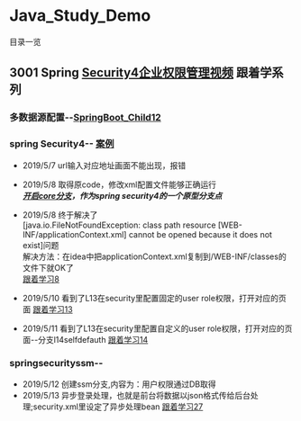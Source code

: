 # Java_Study_Demo
目录一览

## 3001 Spring [Security4企业权限管理视频](https://www.bilibili.com/video/av50613863/?p=1) 跟着学系列  
### 多数据源配置--[SpringBoot_Child12](http://github.com/yaom2018/Java_Study_Demo/tree/master/SpringBoot_Child12)

### spring Security4-- [案例](https://github.com/yaom2018/Java_Study_Demo/tree/master/springSecurity3001)  
  * 2019/5/7 url输入对应地址画面不能出现，报错  
  * 2019/5/8 取得原code，修改xml配置文件能够正确运行  
  ***[开启core分支](https://github.com/yaom2018/Java_Study_Demo/tree/core)，作为spring security4的一个原型分支点***  
  * 2019/5/8 终于解决了  
  [java.io.FileNotFoundException: class path resource [WEB-INF/applicationContext.xml] cannot be opened because it does not exist]问题  
  解决方法：在idea中把applicationContext.xml复制到/WEB-INF/classes的文件下就OK了  
  [跟着学习8](https://www.bilibili.com/video/av50613863/?p=8&t=101) 

  * 2019/5/10 看到了L13在security里配置固定的user role权限，打开对应的页面
  [跟着学习13](https://www.bilibili.com/video/av50613863/?p=13) 
  * 2019/5/11 看到了L13在security里配置自定义的user role权限，打开对应的页面--分支l14selfdefauth
  [跟着学习14](https://www.bilibili.com/video/av50613863/?p=14) 

### springsecurityssm-- 
  * 2019/5/12 创建ssm分支,内容为：用户权限通过DB取得
  * 2019/5/13 异步登录处理，也就是前台将数据以json格式传给后台处理;security.xml里设定了异步处理bean
  [跟着学习27](https://www.bilibili.com/video/av50613863/?p=27)
  
